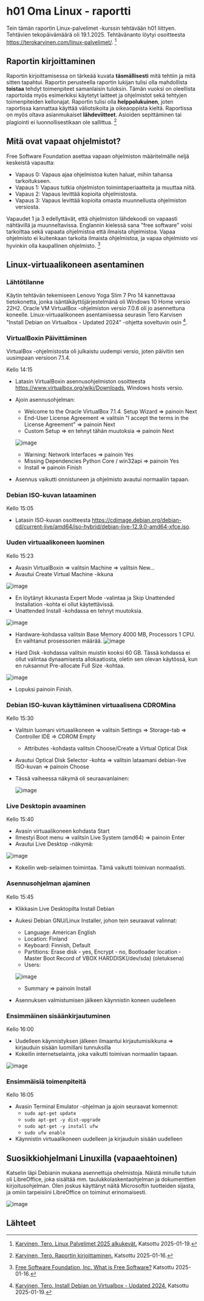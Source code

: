 # h01 Oma Linux - raportti

Tein tämän raportin Linux-palvelimet -kurssin tehtävään h01 liittyen. Tehtävien tekopäivämäärä oli 19.1.2025. Tehtävänanto löytyi osoitteesta https://terokarvinen.com/linux-palvelimet/. [^1]

## Raportin kirjoittaminen

Raportin kirjoittamisessa on tärkeää kuvata **täsmällisesti** mitä tehtiin ja mitä sitten tapahtui. Raportin perusteella raportin lukijan tulisi olla mahdollista **toistaa** tehdyt toimenpiteet samanlaisin tuloksin. Tämän vuoksi on oleellista raportoida myös esimerkiksi käytetyt laitteet ja ohjelmistot sekä tehtyjen toimenpiteiden kellonajat. Raportin tulisi olla **helppolukuinen**, joten raportissa kannattaa käyttää väliotsikoita ja oikeaoppista kieltä. Raportissa on myös oltava asianmukaiset **lähdeviitteet**. Asioiden sepittäminen tai plagiointi ei luonnollisestikaan ole sallittua. [^2]

## Mitä ovat vapaat ohjelmistot?

Free Software Foundation asettaa vapaan ohjelmiston määritelmälle neljä keskeistä vapautta:
* Vapaus 0: Vapaus ajaa ohjelmistoa kuten haluat, mihin tahansa tarkoitukseen.
* Vapaus 1: Vapaus tutkia ohjelmiston toimintaperiaatteita ja muuttaa niitä.
* Vapaus 2: Vapaus levittää kopioita ohjelmistosta.
* Vapaus 3: Vapaus levittää kopioita omasta muunnellusta ohjelmiston versiosta.

Vapaudet 1 ja 3 edellyttävät, että ohjelmiston lähdekoodi on vapaasti nähtävillä ja muunneltavissa. Englannin kielessä sana "free software" voisi tarkoittaa sekä vapaata ohjelmistoa että ilmaista ohjelmistoa. Vapaa ohjelmisto ei kuitenkaan tarkoita ilmaista ohjelmistoa, ja vapaa ohjelmisto voi hyvinkin olla kaupallinen ohjelmisto. [^3]

## Linux-virtuaalikoneen asentaminen

### Lähtötilanne

Käytin tehtävän tekemiseen Lenovo Yoga Slim 7 Pro 14 kannettavaa tietokonetta, jonka isäntäkäyttöjärjestelmänä oli Windows 10 Home versio 22H2. Oracle VM VirtualBox -ohjelmiston versio 7.0.6 oli jo asennettuna koneelle. Linux-virtuaalikoneen asentamisessa seurasin Tero Karvisen "Install Debian on Virtualbox - Updated 2024" -ohjetta soveltuvin osin [^4].

### VirtualBoxin Päivittäminen

VirtualBox -ohjelmistosta oli julkaistu uudempi versio, joten päivitin sen uusimpaan versioon 7.1.4.

Kello 14:15
* Latasin VirtualBoxin asennusohjelmiston osoitteesta https://www.virtualbox.org/wiki/Downloads, Windows hosts versio.
* Ajoin asennusohjelman:
  * Welcome to the Oracle VirtualBox 7.1.4. Setup Wizard => painoin Next
  * End-User License Agreement => valitsin "I accept the terms in the License Agreement" => painoin Next
  * Custom Setup => en tehnyt tähän muutoksia => painoin Next
  
  ![image](https://github.com/user-attachments/assets/5e0fb003-0364-4163-9533-6a33f4f8db48)

  * Warning: Network Interfaces => painoin Yes
  * Missing Dependencies Python Core / win32api => painoin Yes
  * Install => painoin Finish
* Asennus vaikutti onnistuneen ja ohjelmisto avautui normaaliin tapaan.

### Debian ISO-kuvan lataaminen

Kello 15:05
* Latasin ISO-kuvan osoitteesta https://cdimage.debian.org/debian-cd/current-live/amd64/iso-hybrid/debian-live-12.9.0-amd64-xfce.iso.

### Uuden virtuaalikoneen luominen

Kello 15:23
* Avasin VirtualBoxin => valitsin Machine => valitsin New...
* Avautui Create Virtual Machine -ikkuna

![image](https://github.com/user-attachments/assets/b490689f-0b67-4541-ad92-bb3829ba13e9)

  * En löytänyt ikkunasta Expert Mode -valintaa ja Skip Unattended Installation -kohta ei ollut käytettävissä.
  * Unattended Install -kohdassa en tehnyt muutoksia.
  
  ![image](https://github.com/user-attachments/assets/3cdc5df5-e228-4d82-99b4-b323623ed923)

  * Hardware-kohdassa valitsin Base Memory 4000 MB, Processors 1 CPU. En vaihtanut prosessorien määrää.
  ![image](https://github.com/user-attachments/assets/cfaae6cc-cf70-448d-962a-277bcab4c4e1)

  * Hard Disk -kohdassa valitsin muistin kooksi 60 GB. Tässä kohdassa ei ollut valintaa dynaamisesta allokaatiosta, oletin sen olevan käytössä, kun en ruksannut Pre-allocate Full Size -kohtaa.

  ![image](https://github.com/user-attachments/assets/2cdc7df3-de04-4c21-98ce-8f4a0d3e0f51)

* Lopuksi painoin Finish.

### Debian ISO-kuvan käyttäminen virtuaalisena CDROMina

Kello 15:30
* Valitsin luomani virtuaalikoneen => valitsin Settings => Storage-tab => Controller IDE => CDROM Empty
  * Attributes -kohdasta valitsin Choose/Create a Virtual Optical Disk
* Avautui Optical Disk Selector -kohta => valitsin lataamani debian-live ISO-kuvan => painoin Choose
* Tässä vaiheessa näkymä oli seuraavanlainen:

  ![image](https://github.com/user-attachments/assets/65808921-0373-4edf-bc60-c581590833ed)

### Live Desktopin avaaminen

Kello 15:40
* Avasin virtuaalikoneen kohdasta Start
* Ilmestyi Boot menu => valitsin Live System (amd64) => painoin Enter
* Avautui Live Desktop -näkymä:

![image](https://github.com/user-attachments/assets/87c5015a-3efd-472b-9d78-8d06f6b6d08b)

* Kokeilin web-selaimen toimintaa. Tämä vaikutti toimivan normaalisti.

### Asennusohjelman ajaminen

Kello 15:45
* Klikkasin Live Desktopilta Install Debian
* Aukesi Debian GNU/Linux Installer, johon tein seuraavat valinnat:
  * Language: American English
  * Location: Finland
  * Keyboard: Finnish, Default
  * Partitions: Erase disk - yes, Encrypt - no, Bootloader location - Master Boot Record of VBOX HARDDISK(/dev/sda) (oletuksena)
  * Users:
  
  ![image](https://github.com/user-attachments/assets/592d61fd-3d38-43fa-9fb4-07860ce9056e)

  * Summary => painoin Install
* Asennuksen valmistumisen jälkeen käynnistin koneen uudelleen

### Ensimmäinen sisäänkirjautuminen
Kello 16:00
* Uudelleen käynnistyksen jälkeen ilmaantui kirjautumisikkuna => kirjauduin sisään luomillani tunnuksilla
* Kokeilin internetselainta, joka vaikutti toimivan normaaliin tapaan.

![image](https://github.com/user-attachments/assets/76c7c7a1-fc37-4fe6-a563-2789a3743950)

### Ensimmäisiä toimenpiteitä
Kello 16:05
* Avasin Terminal Emulator -ohjelman ja ajoin seuraavat komennot:
  * `sudo apt-get update`
  * `sudo apt-get -y dist-upgrade`
  * `sudo apt-get -y install ufw`
  * `sudo ufw enable`
* Käynnistin virtuaalikoneen uudelleen ja kirjauduin sisään uudelleen

## Suosikkiohjelmani Linuxilla (vapaaehtoinen)

Katselin läpi Debianin mukana asennettuja ohelmistoja. Näistä minulle tutuin oli LibreOffice, joka sisältää mm. taulukkolaskentaohjelman ja dokumenttien kirjoitusohjelman. Olen joskus käyttänyt näitä Microsoftin tuotteiden sijasta, ja omiin tarpeisiini LibreOffice on toiminut erinomaisesti.

![image](https://github.com/user-attachments/assets/a2da6e41-935e-4348-b8fd-919ee90e4bed)


## Lähteet

[^1]: [Karvinen, Tero. Linux Palvelimet 2025 alkukevät.](https://terokarvinen.com/linux-palvelimet/) Katsottu 2025-01-19.

[^2]: [Karvinen, Tero. Raportin kirjoittaminen.](https://terokarvinen.com/2006/raportin-kirjoittaminen-4/) Katsottu 2025-01-16.

[^3]: [Free Software Foundation, Inc. What is Free Software?](https://www.gnu.org/philosophy/free-sw.html) Katsottu 2025-01-16.

[^4]: [Karvinen, Tero. Install Debian on Virtualbox - Updated 2024.](https://terokarvinen.com/2021/install-debian-on-virtualbox/) Katsottu 2025-01-19.
